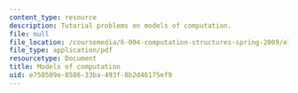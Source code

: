 ```yaml
---
content_type: resource
description: Tutorial problems on models of computation.
file: null
file_location: /coursemedia/6-004-computation-structures-spring-2009/e750509e858633ba493f8b2d46175ef9_MIT6_004s09_tutor10.pdf
file_type: application/pdf
resourcetype: Document
title: Models of computation
uid: e750509e-8586-33ba-493f-8b2d46175ef9
---
```

